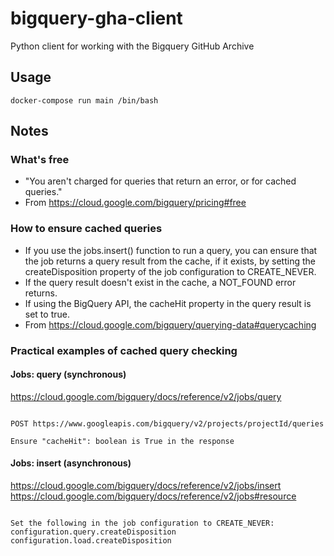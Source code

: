 # bigquery-gha-client
Python client for working with the Bigquery GitHub Archive

## Usage
```
docker-compose run main /bin/bash
```

## Notes
### What's free
* "You aren't charged for queries that return an error, or for cached queries."
* From https://cloud.google.com/bigquery/pricing#free

### How to ensure cached queries
* If you use the jobs.insert() function to run a query, you can ensure that the job returns a query result from the cache, if it exists, by setting the createDisposition property of the job configuration to CREATE_NEVER.
 * If the query result doesn't exist in the cache, a NOT_FOUND error returns.
* If using the BigQuery API, the cacheHit property in the query result is set to true.
* From https://cloud.google.com/bigquery/querying-data#querycaching

### Practical examples of cached query checking
#### Jobs: query (synchronous)
https://cloud.google.com/bigquery/docs/reference/v2/jobs/query
```

POST https://www.googleapis.com/bigquery/v2/projects/projectId/queries

Ensure "cacheHit": boolean is True in the response
```

#### Jobs: insert (asynchronous)
https://cloud.google.com/bigquery/docs/reference/v2/jobs/insert
https://cloud.google.com/bigquery/docs/reference/v2/jobs#resource
```

Set the following in the job configuration to CREATE_NEVER:
configuration.query.createDisposition
configuration.load.createDisposition
```
